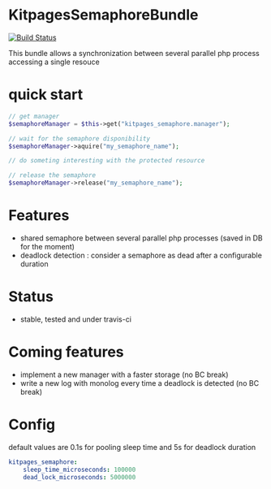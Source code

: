 KitpagesSemaphoreBundle
=======================

[![Build Status](https://travis-ci.org/kitpages/KitpagesSemaphoreBundle.png?branch=master)](https://travis-ci.org/kitpages/KitpagesSemaphoreBundle)

This bundle allows a synchronization between several parallel php process accessing a single resouce

# quick start

```php
// get manager
$semaphoreManager = $this->get("kitpages_semaphore.manager");

// wait for the semaphore disponibility
$semaphoreManager->aquire("my_semaphore_name");

// do someting interesting with the protected resource

// release the semaphore
$semaphoreManager->release("my_semaphore_name");
```

# Features

* shared semaphore between several parallel php processes (saved in DB for the moment)
* deadlock detection : consider a semaphore as dead after a configurable duration

# Status

* stable, tested and under travis-ci

# Coming features

* implement a new manager with a faster storage (no BC break)
* write a new log with monolog every time a deadlock is detected (no BC break)

# Config

default values are 0.1s for pooling sleep time and 5s for deadlock duration

```yaml
kitpages_semaphore:
    sleep_time_microseconds: 100000
    dead_lock_microseconds: 5000000
```
